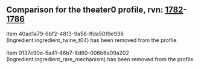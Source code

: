## Comparison for the theater0 profile, rvn: [1782](https://github.com/PRO100KatYT/FortniteProfileRevisions/tree/main/profiles/theater0/1782%20theater0.json)-[1786](https://github.com/PRO100KatYT/FortniteProfileRevisions/tree/main/profiles/theater0/1786%20theater0.json)

Item 40ad1a79-6bf2-4813-9a58-ffda5019e938 (Ingredient:ingredient_twine_t04) has been removed from the profile.
<br><br>
Item 0137c90e-5a41-46b7-8d60-006b6e09a202 (Ingredient:ingredient_rare_mechanism) has been removed from the profile.
<br><br>
